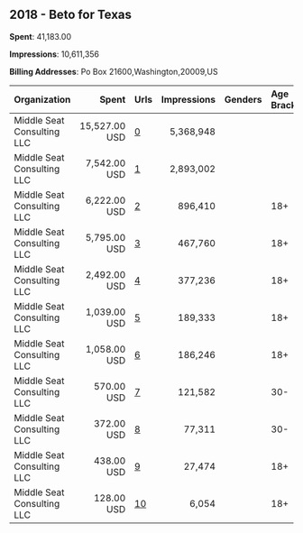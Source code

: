 ## 2018 - Beto for Texas 
**Spent**: 41,183.00

**Impressions**: 10,611,356

**Billing Addresses**: Po Box 21600,Washington,20009,US

|Organization|Spent|Urls|Impressions|Genders|Age Brackets|Country Codes|
|:---|---:|:---|---:|:---|:---|:---|
|Middle Seat Consulting  LLC|15,527.00 USD|[0](https://www.snap.com/political-ads/asset/5ef93a6df60367e9b9c2d901184ff686ee0c9085aac1ac58cbcedda64646ec6e?mediaType=mp4)|5,368,948|||united states|
|Middle Seat Consulting  LLC|7,542.00 USD|[1](https://www.snap.com/political-ads/asset/468196211659446738b5e3a03f74d9e78488349d4493be60eb1f3991e75337d3?mediaType=mp4)|2,893,002|||united states|
|Middle Seat Consulting  LLC|6,222.00 USD|[2](https://www.snap.com/political-ads/asset/41ecbe99782b3d36d8b222a487a935be443995d64a32137e77a6903b400fb93a?mediaType=mp4)|896,410||18+|united states|
|Middle Seat Consulting  LLC|5,795.00 USD|[3](https://www.snap.com/political-ads/asset/ee8334b8061f5d5d4c872dc17852c2077d90a16048e05507737eb80d5b45431f?mediaType=mp4)|467,760||18+|united states|
|Middle Seat Consulting  LLC|2,492.00 USD|[4](https://www.snap.com/political-ads/asset/468196211659446738b5e3a03f74d9e78488349d4493be60eb1f3991e75337d3?mediaType=mp4)|377,236||18+|united states|
|Middle Seat Consulting  LLC|1,039.00 USD|[5](https://www.snap.com/political-ads/asset/5ef93a6df60367e9b9c2d901184ff686ee0c9085aac1ac58cbcedda64646ec6e?mediaType=mp4)|189,333||18+|united states|
|Middle Seat Consulting  LLC|1,058.00 USD|[6](https://www.snap.com/political-ads/asset/6176147257c260ffe218cc5af14091962fedd2e1e6fbeb6f7795f246d1c51df1?mediaType=mp4)|186,246||18+|united states|
|Middle Seat Consulting  LLC|570.00 USD|[7](https://www.snap.com/political-ads/asset/468196211659446738b5e3a03f74d9e78488349d4493be60eb1f3991e75337d3?mediaType=mp4)|121,582||30-|united states|
|Middle Seat Consulting  LLC|372.00 USD|[8](https://www.snap.com/political-ads/asset/5ef93a6df60367e9b9c2d901184ff686ee0c9085aac1ac58cbcedda64646ec6e?mediaType=mp4)|77,311||30-|united states|
|Middle Seat Consulting  LLC|438.00 USD|[9](https://www.snap.com/political-ads/asset/8bc1ecb053f7320375c58249e816ea2d1078c0a8df74a36ee7e517250b192408?mediaType=mp4)|27,474||18+|united states|
|Middle Seat Consulting  LLC|128.00 USD|[10](https://www.snap.com/political-ads/asset/3f026acc45a73d5748b1851a1eebf2708db8ab9085a840711107aabeccbcb5be?mediaType=mp4)|6,054||18+|united states|
